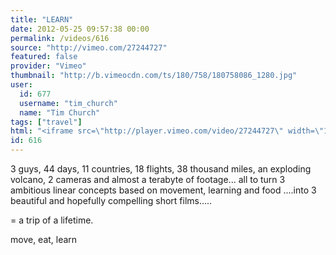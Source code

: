 ```yaml
---
title: "LEARN"
date: 2012-05-25 09:57:38 00:00
permalink: /videos/616
source: "http://vimeo.com/27244727"
featured: false
provider: "Vimeo"
thumbnail: "http://b.vimeocdn.com/ts/180/758/180758086_1280.jpg"
user:
  id: 677
  username: "tim_church"
  name: "Tim Church"
tags: ["travel"]
html: "<iframe src=\"http://player.vimeo.com/video/27244727\" width=\"1280\" height=\"720\" frameborder=\"0\" webkitallowfullscreen mozallowfullscreen allowfullscreen></iframe>"
id: 616
---
```


3 guys, 44 days, 11 countries, 18 flights, 38 thousand miles, an exploding volcano, 2 cameras and almost a terabyte of footage... all to turn 3 ambitious linear concepts based on movement, learning and food ....into 3 beautiful and hopefully compelling short films.....

= a trip of a lifetime.

move, eat, learn